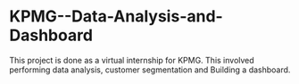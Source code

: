 # KPMG--Data-Analysis-and-Dashboard
This project is done as a virtual internship for KPMG. This involved performing data analysis, customer segmentation and Building a dashboard.
